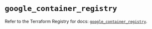 # `google_container_registry`

Refer to the Terraform Registry for docs: [`google_container_registry`](https://registry.terraform.io/providers/hashicorp/google-beta/6.41.0/docs/resources/google_container_registry).

